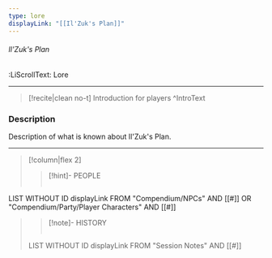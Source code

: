 ```yaml
---
type: lore
displayLink: "[[Il'Zuk's Plan]]"
---
```


###### Il'Zuk's Plan
<span class="sub2">:LiScrollText: Lore</span>
___

> [!recite|clean no-t]
>	Introduction for players
>^IntroText

### Description
Description of what is known about Il'Zuk's Plan.

---

>[!column|flex 2]
>>[!hint]- PEOPLE
>>```dataview
LIST WITHOUT ID displayLink
FROM "Compendium/NPCs" AND [[#]] OR "Compendium/Party/Player Characters" AND [[#]]
>
>>[!note]- HISTORY
>>```dataview
>LIST WITHOUT ID displayLink
>FROM "Session Notes" AND [[#]]
